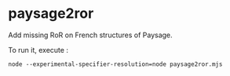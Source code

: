 # paysage2ror

Add missing RoR on French structures of Paysage.

To run it, execute :

`node --experimental-specifier-resolution=node paysage2ror.mjs`